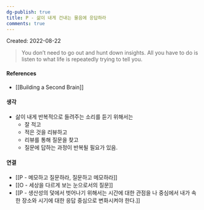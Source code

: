 ```yaml
---
dg-publish: true
title: P - 삶이 내게 건내는 물음에 응답하라
comments: true
---
```


Created: 2022-08-22

>You don’t need to go out and hunt down insights. All you have to do is listen to what life is repeatedly trying to tell you.

#### References
- [[Building a Second Brain]]

#### 생각
- 삶이 내게 반복적으로 들려주는 소리를 듣기 위해서는 
    - 잘 적고 
    - 적은 것을 리뷰하고
    - 리뷰를 통해 질문을 찾고 
    - 질문에 답하는 과정이 반복될 필요가 있음.

#### 연결
- [[P - 메모하고 질문하라, 질문하고 메모하라]]
- [[O - 세상을 다르게 보는 눈으로서의 질문]]
- [[P - 생산성의 덫에서 벗어나기 위해서는 시간에 대한 관점을 나 중심에서 내가 속한 장소와 시기에 대한 응답 중심으로 변화시켜야 한다.]]